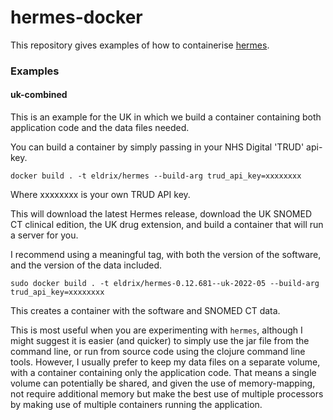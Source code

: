 # hermes-docker

This repository gives examples of how to containerise [hermes](https://github.com/wardle/hermes).

### Examples

#### uk-combined

This is an example for the UK in which we build a container containing both
application code and the data files needed.

You can build a container by simply passing in your NHS Digital 'TRUD' api-key.

```shell
docker build . -t eldrix/hermes --build-arg trud_api_key=xxxxxxxx
```

Where xxxxxxxx is your own TRUD API key.

This will download the latest Hermes release, download the UK
SNOMED CT clinical edition, the UK drug extension, and build a container
that will run a server for you.

I recommend using a meaningful tag, with both the version of the software, and the
version of the data included.

```shell
sudo docker build . -t eldrix/hermes-0.12.681--uk-2022-05 --build-arg trud_api_key=xxxxxxxx
```

This creates a container with the software and SNOMED CT data.

This is most useful when you are experimenting with `hermes`, although I might
suggest it is easier (and quicker) to simply use the jar file from the command
line, or run from source code using the clojure command line tools.
However, I usually prefer to keep my data files on a separate volume, with a 
container containing only the application code. That means a single volume 
can potentially be shared, and given the use of memory-mapping, not require 
additional memory but make the best use of multiple processors by making use
of multiple containers running the application.

####